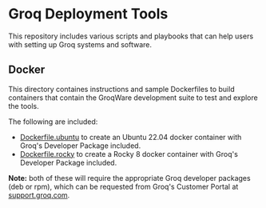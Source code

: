 # Groq Deployment Tools
This repository includes various scripts and playbooks that can help users with setting up Groq systems and software. 

## Docker
This directory containes instructions and sample Dockerfiles to build containers that contain the GroqWare development suite to test and explore the tools.

The following are included:
- [Dockerfile.ubuntu](https://github.com/groq/deployment/tree/main/docker/) to create an Ubuntu 22.04 docker container with Groq's Developer Package included. 
- [Dockerfile.rocky](https://github.com/groq/deployment/tree/main/docker/) to create a Rocky 8 docker container with Groq's Developer Package included.

**Note:** both of these will require the appropriate Groq developer packages (deb or rpm), which can be requested from Groq's Customer Portal at [support.groq.com](https://support.groq.com).

